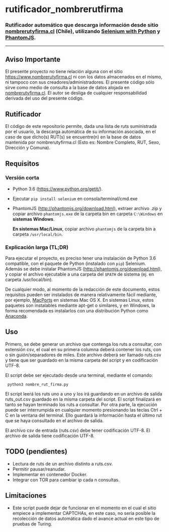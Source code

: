 # rutificador_nombrerutfirma
### Rutificador automático que descarga información desde sitio [nombrerutyfirma.cl](https://nombrerutyfirma.cl) (Chile), utilizando [Selenium with Python](http://selenium-python.readthedocs.io) y [PhantomJS](http://phantomjs.org).

* * *

## Aviso Importante

El presente proyecto no tiene relación alguna con el sitio https://www.nombrerutyfirma.cl ni con los datos almacenados en el mismo, ni tampoco con sus creadores/administradores. El presente código sólo sirve como medio de consulta a la base de datos alojada en [nombrerutyfirma.cl](https://nombrerutyfirma.cl). El autor se desliga de cualquier responsabilidad derivada del uso del presente código.

## Rutificador

El código de este repositorio permite, dada una lista de ruts suministrada por el usuario, la descarga automática de su información asociada, en el caso de que dicho(s) RUT(s) se encuentre(n) en la base de datos mantenida por nombrerutyfirma.cl (Esto es: Nombre Completo, RUT, Sexo, Dirección y Comuna).

## Requisitos

### Versión corta

- Python 3.6 (https://www.python.org/getit/).
- Ejecutar <code>pip install selenium</code> en consola/terminal/cmd.exe
- PhantomJS (http://phantomjs.org/download.html), extraer archivo .zip y copiar archivo <code>phantomjs.exe</code> de la carpeta bin en carpeta <code>C:\Windows</code> en **sistemas Windows**. 
  
  **En sistemas Mac/Linux**, copiar archivo <code>phantomjs</code> de la carpeta bin a carpeta <code>/usr/local/bin</code>.

### Explicación larga (TL;DR)

Para ejecutar el proyecto, es preciso tener una instalación de Python 3.6 compatible, con el paquete de Python (instalado con <code>pip</code>) Selenium. Además se debe instalar PhantomJS (http://phantomjs.org/download.html), y copiar el archivo ejecutable a una carpeta del <code>$PATH</code> de sistema (ej. en carpeta /usr/local/bin).

De cualquier modo, al momento de la redacción de este documento, estos requisitos pueden ser instalados de manera relativamente fácil mediante, por ejemplo, [MacPorts](https://www.macports.org/install.php) en sistemas Mac OS X. En sistemas Linux, estos paquetes son instalables mediante apt-get o similares, y en Windows, la forma recomendada es instalarlos con una distribución Python como [Anaconda](https://www.anaconda.com/download/#macos).

## Uso

Primero, se debe generar un archivo que contenga los ruts a consultar, con extensión csv, el cual en su primera columna deberá contener los ruts, con o sin guión/separadores de miles. Este archivo deberá ser llamado ruts.csv y tiene que ser guardado en la misma carpeta del script y en codificación UTF-8.

El script debe ser ejecutado desde una terminal, mediante el comando:

<code> python3 nombre_rut_firma.py </code>

El script leerá los ruts uno a uno y los irá guardando en un archivo de salida ruts_out.csv guardado en la misma carpeta del script. El script finalizará en tanto se hayan terminado los ruts a consultar. Por otra parte, la ejecución puede ser interrumpida en cualquier momento presionando las teclas Ctrl + C en la ventana del terminal. Ello guardará la información hasta el último rut que se haya consultado en el archivo de salida.

El archivo csv de entrada (ruts.csv) debe tener codificación UTF-8. El archivo de salida tiene codificación UTF-8.

## TODO (pendientes)

- Lectura de ruts de un archivo distinto a ruts.csv.
- Permitir pausar/reanudar.
- Implementar en contenedor Docker.
- Integrar con TOR para cambiar ip cada n consultas.

## Limitaciones

- Este script puede dejar de funcionar en el momento en el cual el sitio empiece a implementar CAPTCHAs, en este caso, no sería posible la recolección de datos automática dado el avance actual en este tipo de pruebas de Turing.
